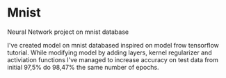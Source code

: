 # Mnist
Neural Network project on mnist database

I've created model on mnist databased inspired on model frow tensorflow tutorial.
While modifying model by adding layers, kernel regularizer and activiation functions I've managed to increase accuracy on test data from initial 97,5% do 98,47% the same number of epochs.
